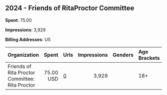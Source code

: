 ## 2024 - Friends of RitaProctor Committee 
**Spent**: 75.00

**Impressions**: 3,929

**Billing Addresses**: US

|Organization|Spent|Urls|Impressions|Genders|Age Brackets|Country Codes|
|:---|---:|:---|---:|:---|:---|:---|
|Friends of Rita Proctor Committee: Rita Proctor|75.00 USD|[0](https://www.snap.com/political-ads/asset/ff0f6459e4eb3cb1316386f23afe3f4ce4cd039332980a0493e8d3a524e6568b?mediaType=mp4)|3,929||18+|united states|
